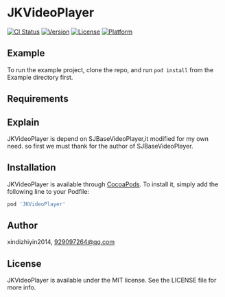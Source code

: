 # JKVideoPlayer

[![CI Status](https://img.shields.io/travis/xindizhiyin2014/JKVideoPlayer.svg?style=flat)](https://travis-ci.org/xindizhiyin2014/JKVideoPlayer)
[![Version](https://img.shields.io/cocoapods/v/JKVideoPlayer.svg?style=flat)](https://cocoapods.org/pods/JKVideoPlayer)
[![License](https://img.shields.io/cocoapods/l/JKVideoPlayer.svg?style=flat)](https://cocoapods.org/pods/JKVideoPlayer)
[![Platform](https://img.shields.io/cocoapods/p/JKVideoPlayer.svg?style=flat)](https://cocoapods.org/pods/JKVideoPlayer)

## Example

To run the example project, clone the repo, and run `pod install` from the Example directory first.

## Requirements

## Explain
 JKVideoPlayer is depend on SJBaseVideoPlayer,it modified for my own need. so first we must thank for the author of SJBaseVideoPlayer.
## Installation

JKVideoPlayer is available through [CocoaPods](https://cocoapods.org). To install
it, simply add the following line to your Podfile:

```ruby
pod 'JKVideoPlayer'
```

## Author

xindizhiyin2014, 929097264@qq.com

## License

JKVideoPlayer is available under the MIT license. See the LICENSE file for more info.
